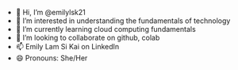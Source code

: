 - 👋 Hi, I’m @emilylsk21
- 👀 I’m interested in understanding the fundamentals of technology
- 🌱 I’m currently learning cloud computing fundamentals
- 💞️ I’m looking to collaborate on github, colab 
- 📫 Emily Lam Si Kai on LinkedIn
- 😄 Pronouns: She/Her

<!---
emilylsk21/emilylsk21 is a ✨ special ✨ repository because its `README.md` (this file) appears on your GitHub profile.
You can click the Preview link to take a look at your changes.
--->
